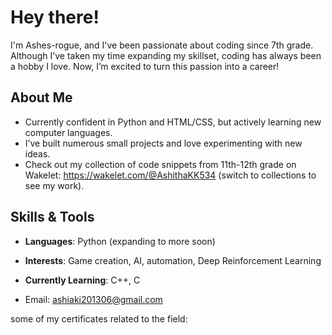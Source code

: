 # Hey there!  
I'm Ashes-rogue, and I've been passionate about coding since 7th grade. Although I’ve taken my time expanding my skillset, coding has always been a hobby I love. Now, I’m excited to turn this passion into a career!  

## About Me  
- Currently confident in Python and HTML/CSS, but actively learning new computer languages.
- I’ve built numerous small projects and love experimenting with new ideas.
- Check out my collection of code snippets from 11th-12th grade on Wakelet: https://wakelet.com/@AshithaKK534 (switch to collections to see my work).

## Skills & Tools  
- **Languages**: Python (expanding to more soon)
- **Interests**: Game creation, AI, automation, Deep Reinforcement Learning
- **Currently Learning**: C++, C



- Email: ashiaki201306@gmail.com


some of my certificates related to the field:

